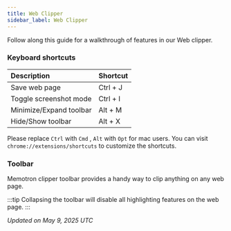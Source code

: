```yaml
---
title: Web Clipper
sidebar_label: Web Clipper
---
```


Follow along this guide for a walkthrough of features in our Web clipper.

### Keyboard shortcuts

| Description | Shortcut |
|:----------------|:-------------|
| Save web page | Ctrl + J |
| Toggle screenshot mode | Ctrl + I |
| Minimize/Expand toolbar | Alt + M |
| Hide/Show toolbar | Alt + X |

Please replace ```Ctrl``` with ```Cmd``` , ```Alt``` with ```Opt``` for mac users. You can visit `chrome://extensions/shortcuts` to customize the shortcuts.


### Toolbar

Memotron clipper toolbar provides a handy way to clip anything on any web page.

:::tip
Collapsing the toolbar will disable all highlighting features on the web page.
:::

*Updated on May 9, 2025 UTC*

